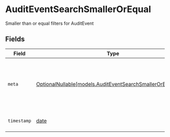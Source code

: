 # AuditEventSearchSmallerOrEqual

Smaller than or equal filters for AuditEvent


## Fields

| Field                                                                                                          | Type                                                                                                           | Required                                                                                                       | Description                                                                                                    | Example                                                                                                        |
| -------------------------------------------------------------------------------------------------------------- | -------------------------------------------------------------------------------------------------------------- | -------------------------------------------------------------------------------------------------------------- | -------------------------------------------------------------------------------------------------------------- | -------------------------------------------------------------------------------------------------------------- |
| `meta`                                                                                                         | [OptionalNullable[models.AuditEventSearchSmallerOrEqualMeta]](../models/auditeventsearchsmallerorequalmeta.md) | :heavy_minus_sign:                                                                                             | Metadata information for the AuditEvent                                                                        | {<br/>"createdAt": "2024-01-15T10:30:00Z",<br/>"updatedAt": "2024-01-15T10:30:00Z"<br/>}                       |
| `timestamp`                                                                                                    | [date](https://docs.python.org/3/library/datetime.html#date-objects)                                           | :heavy_minus_sign:                                                                                             | The timestamp of the event                                                                                     | 2024-01-15T10:30:00Z                                                                                           |